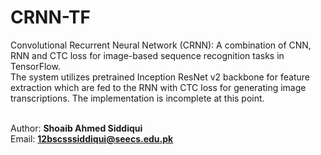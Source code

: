 # CRNN-TF

Convolutional Recurrent Neural Network (CRNN): A combination of CNN, RNN and CTC loss for image-based sequence recognition tasks in TensorFlow.
<br/>The system utilizes pretrained Inception ResNet v2 backbone for feature extraction which are fed to the RNN with CTC loss for generating image transcriptions. The implementation is incomplete at this point.

<br/> Author: <b>Shoaib Ahmed Siddiqui</b>
<br/> Email: <b>12bscsssiddiqui@seecs.edu.pk</b>